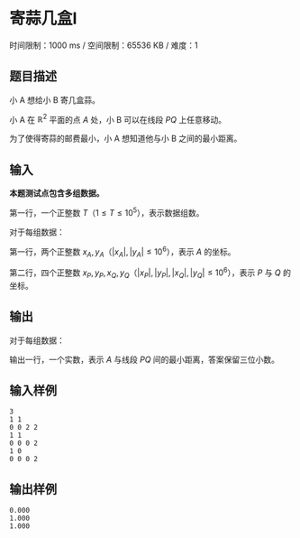 # 寄蒜几盒I

时间限制：1000 ms / 空间限制：65536 KB / 难度：1

## 题目描述

小 A 想给小 B 寄几盒蒜。

小 A 在 $\mathbb{R}^2$ 平面的点 $A$ 处，小 B 可以在线段 $PQ$ 上任意移动。

为了使得寄蒜的邮费最小，小 A 想知道他与小 B 之间的最小距离。

## 输入

**本题测试点包含多组数据。**

第一行，一个正整数 $T$（$1\leq T\leq 10^5$），表示数据组数。

对于每组数据：

第一行，两个正整数 $x_{A}, y_{A}$（$|x_{A}|, |y_{A}| \leq 10^6$），表示 $A$ 的坐标。

第二行，四个正整数 $x_{P}, y_{P}, x_{Q}, y_{Q}$（$|x_{P}|, |y_{P}|, |x_{Q}|, |y_{Q}| \leq 10^6$），表示 $P$ 与 $Q$ 的坐标。

## 输出

对于每组数据：

输出一行，一个实数，表示 $A$ 与线段 $PQ$ 间的最小距离，答案保留三位小数。

## 输入样例

    3
    1 1
    0 0 2 2
    1 1
    0 0 0 2
    1 0
    0 0 0 2

## 输出样例

    0.000
    1.000
    1.000
